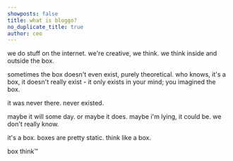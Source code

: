 ```yaml
---
showposts: false
title: what is bloggo?
no_duplicate_title: true
author: ceo
---
```


we do stuff on the internet.
we're creative, we think. we think inside and outside the box.

sometimes the box doesn't even exist, purely theoretical. who knows, it's a box, it doesn't really exist - it only exists in your mind; you imagined the box.

it was never there. never existed.

maybe it will some day. or maybe it does. maybe i'm lying, it could be. we don't really know.

it's a box. boxes are pretty static. think like a box.

box think™
